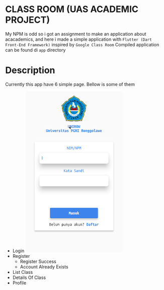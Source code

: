 # CLASS ROOM (UAS ACADEMIC PROJECT) 
My NPM is odd so i got an assignment to make an application about acacademics, and here i made a simple application with `Flutter (Dart Front-End Framework)` inspired by `Google Class Room`
Compiled application can be found di `app` directory

# Description
Currently this app have 6 simple page. Bellow is some of them
- Login
![login_page](./docs/images/empty_login_page.png)
- Register
	- Register Success
	- Account Already Exists
- List Class
- Details Of Class
- Profile

